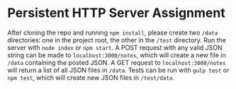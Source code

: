 # Persistent HTTP Server Assignment

After cloning the repo and running `npm install`, please create two `/data` directories: one in the project root, the other in the `/test` directory. Run the server with `node index` or `npm start`. A POST request with any valid JSON string can be made to `localhost:3000/notes`, which will create a new file in `/data` containing the posted JSON. A GET request to `localhost:3000/notes` will return a list of all JSON files in `/data`. Tests can be run with `gulp test` or `npm test`, which will create new JSON files in `/test/data`. 
